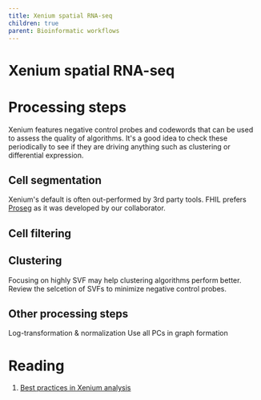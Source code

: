 ```yaml
---
title: Xenium spatial RNA-seq
children: true
parent: Bioinformatic workflows
---
```


# Xenium spatial RNA-seq

# Processing steps

Xenium features negative control probes and codewords that can be used to assess the quality of algorithms. It's a good idea to check these periodically to see if they are driving anything such as clustering or differential expression.

## Cell segmentation

Xenium's default is often out-performed by 3rd party tools. FHIL prefers [Proseg](https://github.com/dcjones/proseg) as it was developed by our collaborator.

## Cell filtering

## Clustering

Focusing on highly SVF may help clustering algorithms perform better. Review the selcetion of SVFs to minimize negative control probes.

## Other processing steps

Log-transformation & normalization
Use all PCs in graph formation


# Reading

1. [Best practices in Xenium analysis](https://www.nature.com/articles/s41592-025-02617-2#Sec13)
